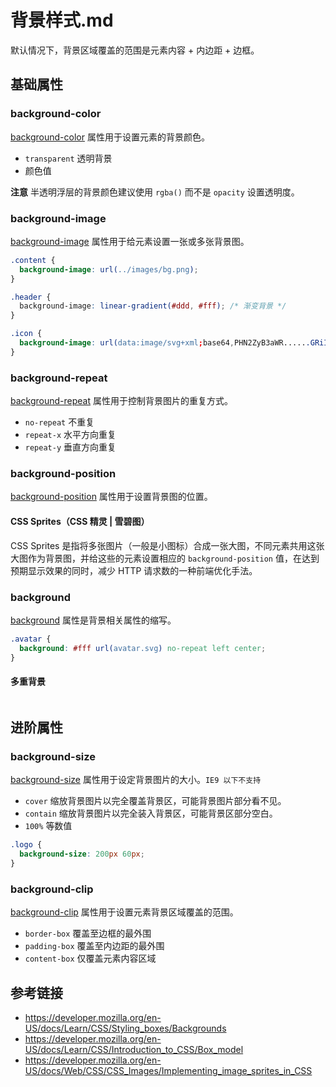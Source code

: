 # 背景样式.md

默认情况下，背景区域覆盖的范围是元素内容 + 内边距 + 边框。

## 基础属性

### background-color
[background-color](https://developer.mozilla.org/en-US/docs/Web/CSS/background-color) 属性用于设置元素的背景颜色。
* `transparent` 透明背景
* 颜色值

**注意** 半透明浮层的背景颜色建议使用 `rgba()` 而不是 `opacity` 设置透明度。

### background-image
[background-image](https://developer.mozilla.org/en-US/docs/Web/CSS/background-image) 属性用于给元素设置一张或多张背景图。
```css
.content {
  background-image: url(../images/bg.png);
}
```
```css
.header {
  background-image: linear-gradient(#ddd, #fff); /* 渐变背景 */
}
```
```css
.icon {
  background-image: url(data:image/svg+xml;base64,PHN2ZyB3aWR......GRiIvPjwvZz48L3N2Zz4=);
}
```

### background-repeat
[background-repeat](https://developer.mozilla.org/en-US/docs/Web/CSS/background-repeat) 属性用于控制背景图片的重复方式。
* `no-repeat` 不重复
* `repeat-x` 水平方向重复
* `repeat-y` 垂直方向重复

### background-position
[background-position](https://developer.mozilla.org/en-US/docs/Web/CSS/background-position) 属性用于设置背景图的位置。
#### CSS Sprites（CSS 精灵 | 雪碧图）
CSS Sprites 是指将多张图片（一般是小图标）合成一张大图，不同元素共用这张大图作为背景图，并给这些的元素设置相应的 `background-position` 值，在达到预期显示效果的同时，减少 HTTP 请求数的一种前端优化手法。

### background
[background](https://developer.mozilla.org/en-US/docs/Web/CSS/background) 属性是背景相关属性的缩写。
```css
.avatar {
  background: #fff url(avatar.svg) no-repeat left center;
}
```
#### 多重背景
```css
```

## 进阶属性
### background-size
[background-size](https://developer.mozilla.org/zh-CN/docs/Web/CSS/background-size) 属性用于设定背景图片的大小。`IE9 以下不支持`
* `cover` 缩放背景图片以完全覆盖背景区，可能背景图片部分看不见。
* `contain` 缩放背景图片以完全装入背景区，可能背景区部分空白。
* `100%` 等数值
```css
.logo {
  background-size: 200px 60px;
}
```

### background-clip
[background-clip](https://developer.mozilla.org/en-US/docs/Web/CSS/background-clip) 属性用于设置元素背景区域覆盖的范围。
* `border-box` 覆盖至边框的最外围
* `padding-box` 覆盖至内边距的最外围
* `content-box` 仅覆盖元素内容区域

## 参考链接
* https://developer.mozilla.org/en-US/docs/Learn/CSS/Styling_boxes/Backgrounds
* https://developer.mozilla.org/en-US/docs/Learn/CSS/Introduction_to_CSS/Box_model
* https://developer.mozilla.org/en-US/docs/Web/CSS/CSS_Images/Implementing_image_sprites_in_CSS

